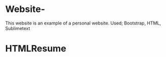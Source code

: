 # Website-
This website is an example of a personal website. Used;
Bootstrap, HTML, Sublimetext
# HTMLResume
